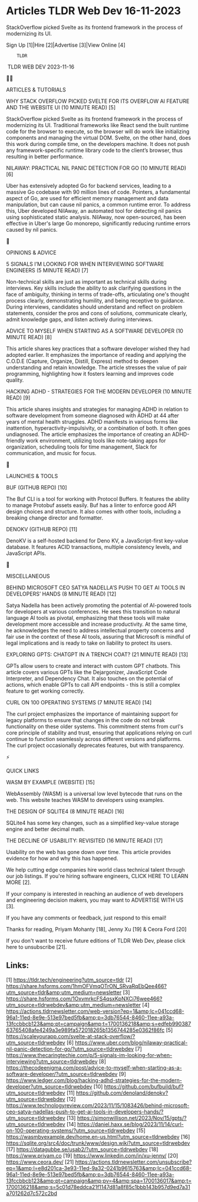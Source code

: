# Articles TLDR Web Dev 16-11-2023

StackOverflow picked Svelte as its frontend framework in the process
of modernizing its UI.  

Sign Up [1]|Hire [2]|Advertise [3]|View Online [4] 

		TLDR 

 TLDR WEB DEV 2023-11-16

🧑‍💻 

ARTICLES & TUTORIALS

 WHY STACK OVERFLOW PICKED SVELTE FOR ITS OVERFLOW AI FEATURE AND THE
WEBSITE UI (10 MINUTE READ) [5] 

 StackOverflow picked Svelte as its frontend framework in the process
of modernizing its UI. Traditional frameworks like React send the
built runtime code for the browser to execute, so the browser will do
work like initializing components and managing the virtual DOM.
Svelte, on the other hand, does this work during compile time, on the
developers machine. It does not push any framework-specific runtime
library code to the client’s browser, thus resulting in better
performance. 

 NILAWAY: PRACTICAL NIL PANIC DETECTION FOR GO (10 MINUTE READ) [6] 

 Uber has extensively adopted Go for backend services, leading to a
massive Go codebase with 90 million lines of code. Pointers, a
fundamental aspect of Go, are used for efficient memory management and
data manipulation, but can cause nil panics, a common runtime error.
To address this, Uber developed NilAway, an automated tool for
detecting nil panics using sophisticated static analysis. NilAway, now
open-sourced, has been effective in Uber's large Go monorepo,
significantly reducing runtime errors caused by nil panics. 

🧠 

OPINIONS & ADVICE

 5 SIGNALS I’M LOOKING FOR WHEN INTERVIEWING SOFTWARE ENGINEERS (5
MINUTE READ) [7] 

 Non-technical skills are just as important as technical skills during
interviews. Key skills include the ability to ask clarifying questions
in the face of ambiguity, thinking in terms of trade-offs,
articulating one's thought process clearly, demonstrating humility,
and being receptive to guidance. During interviews, candidates should
understand and reflect on problem statements, consider the pros and
cons of solutions, communicate clearly, admit knowledge gaps, and
listen actively during interviews. 

 ADVICE TO MYSELF WHEN STARTING AS A SOFTWARE DEVELOPER (10 MINUTE
READ) [8] 

 This article shares key practices that a software developer wished
they had adopted earlier. It emphasizes the importance of reading and
applying the C.O.D.E (Capture, Organize, Distill, Express) method to
deepen understanding and retain knowledge. The article stresses the
value of pair programming, highlighting how it fosters learning and
improves code quality. 

 HACKING ADHD - STRATEGIES FOR THE MODERN DEVELOPER (10 MINUTE READ)
[9] 

 This article shares insights and strategies for managing ADHD in
relation to software development from someone diagnosed with ADHD at
44 after years of mental health struggles. ADHD manifests in various
forms like inattention, hyperactivity-impulsivity, or a combination of
both. It often goes undiagnosed. The article emphasizes the importance
of creating an ADHD-friendly work environment, utilizing tools like
note-taking apps for organization, scheduling tools for time
management, Slack for communication, and music for focus. 

🚀 

LAUNCHES & TOOLS

 BUF (GITHUB REPO) [10] 

 The Buf CLI is a tool for working with Protocol Buffers. It features
the ability to manage Protobuf assets easily. Buf has a linter to
enforce good API design choices and structure. It also comes with
other tools, including a breaking change director and formatter. 

 DENOKV (GITHUB REPO) [11] 

 DenoKV is a self-hosted backend for Deno KV, a JavaScript-first
key-value database. It features ACID transactions, multiple
consistency levels, and JavaScript APIs. 

🎁 

MISCELLANEOUS

 BEHIND MICROSOFT CEO SATYA NADELLA’S PUSH TO GET AI TOOLS IN
DEVELOPERS’ HANDS (8 MINUTE READ) [12] 

 Satya Nadella has been actively promoting the potential of AI-powered
tools for developers at various conferences. He sees this transition
to natural language AI tools as pivotal, emphasizing that these tools
will make development more accessible and increase productivity. At
the same time, he acknowledges the need to address intellectual
property concerns and fair use in the context of these AI tools,
assuring that Microsoft is mindful of legal implications and is ready
to take on liability to protect its users. 

 EXPLORING GPTS: CHATGPT IN A TRENCH COAT? (21 MINUTE READ) [13] 

 GPTs allow users to create and interact with custom GPT chatbots.
This article covers various GPTs like the Dejargonizer, JavaScript
Code Interpreter, and Dependency Chat. It also touches on the
potential of actions, which enable GPTs to call API endpoints - this
is still a complex feature to get working correctly. 

 CURL ON 100 OPERATING SYSTEMS (7 MINUTE READ) [14] 

 The curl project emphasizes the importance of maintaining support for
legacy platforms to ensure that changes in the code do not break
functionality on these older systems. This commitment stems from
curl's core principle of stability and trust, ensuring that
applications relying on curl continue to function seamlessly across
different versions and platforms. The curl project occasionally
deprecates features, but with transparency. 

⚡ 

QUICK LINKS

 WASM BY EXAMPLE (WEBSITE) [15] 

 WebAssembly (WASM) is a universal low level bytecode that runs on the
web. This website teaches WASM to developers using examples. 

 THE DESIGN OF SQLITE4 (8 MINUTE READ) [16] 

 SQLite4 has some key changes, such as a simplified key-value storage
engine and better decimal math. 

 THE DECLINE OF USABILITY: REVISITED (16 MINUTE READ) [17] 

 Usability on the web has gone down over time. This article provides
evidence for how and why this has happened. 

 We help cutting edge companies hire world class technical talent
through our job listings. If you're hiring software engineers, CLICK
HERE TO LEARN MORE [2]. 

If your company is interested in reaching an audience of web
developers and engineering decision makers, you may want to ADVERTISE
WITH US [3]. 

If you have any comments or feedback, just respond to this email! 

Thanks for reading, 
Priyam Mohanty [18], Jenny Xu [19] & Ceora Ford [20] 

If you don't want to receive future editions of TLDR Web Dev,
please click here to unsubscribe [21]. 

 

Links:
------
[1] https://tldr.tech/engineering?utm_source=tldr
[2] https://share.hsforms.com/1hmOFVmqOTrON_SRvaRqEbQee466?utm_source=tldr&amp;utm_medium=newsletter
[3] https://share.hsforms.com/1OxvmrkcFS4qsxKpNXCi76wee466?utm_source=tldrwebdev&amp;utm_medium=newsletter
[4] https://actions.tldrnewsletter.com/web-version?ep=1&amp;lc=041ccd68-96a1-11ed-8e9e-513e97bed5fb&amp;p=3db76544-8460-11ee-a93a-13fccbbcb123&amp;pt=campaign&amp;t=1700136218&amp;s=edfeb99038763765408afe4249a3e989fa572018265b1356744285e0362f86fc
[5] https://scaleyourapp.com/svelte-at-stack-overflow/?utm_source=tldrwebdev
[6] https://www.uber.com/blog/nilaway-practical-nil-panic-detection-for-go/?utm_source=tldrwebdev
[7] https://www.thecaringtechie.com/p/5-signals-im-looking-for-when-interviewing?utm_source=tldrwebdev
[8] https://thecodeenigma.com/post/advice-to-myself-when-starting-as-a-software-developer/?utm_source=tldrwebdev
[9] https://www.ledger.com/blog/hacking-adhd-strategies-for-the-modern-developer?utm_source=tldrwebdev
[10] https://github.com/bufbuild/buf?utm_source=tldrwebdev
[11] https://github.com/denoland/denokv?utm_source=tldrwebdev
[12] https://www.technologyreview.com/2023/11/15/1083426/behind-microsoft-ceo-satya-nadellas-push-to-get-ai-tools-in-developers-hands/?utm_source=tldrwebdev
[13] https://simonwillison.net/2023/Nov/15/gpts/?utm_source=tldrwebdev
[14] https://daniel.haxx.se/blog/2023/11/14/curl-on-100-operating-systems/?utm_source=tldrwebdev
[15] https://wasmbyexample.dev/home.en-us.html?utm_source=tldrwebdev
[16] https://sqlite.org/src4/doc/trunk/www/design.wiki?utm_source=tldrwebdev
[17] https://datagubbe.se/usab2/?utm_source=tldrwebdev
[18] https://www.priyam.co
[19] https://www.linkedin.com/in/xu-jenny/
[20] https://www.ceora.dev/
[21] https://actions.tldrnewsletter.com/unsubscribe?ep=1&amp;l=e8d201ca-3e93-11ed-9a32-0241b9615763&amp;lc=041ccd68-96a1-11ed-8e9e-513e97bed5fb&amp;p=3db76544-8460-11ee-a93a-13fccbbcb123&amp;pt=campaign&amp;pv=4&amp;spa=1700136017&amp;t=1700136218&amp;s=5c01d78eddca21f1147d81a8f85c1bbb143b957d9ed7a31a701262d7c572c2bd